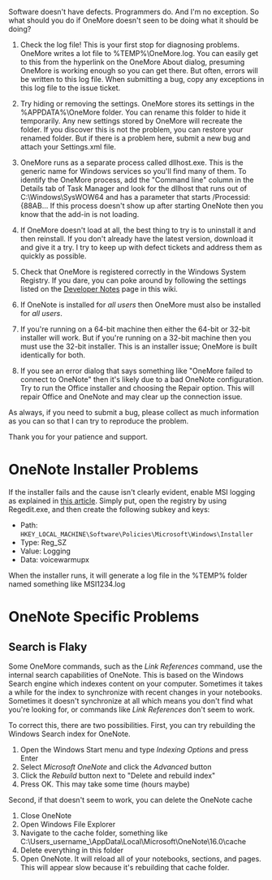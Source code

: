 Software doesn't have defects. Programmers do. And I'm no exception. So what should you do if OneMore doesn't seen to be doing what it should be doing?

1. Check the log file! This is your first stop for diagnosing problems. OneMore writes a lot file to %TEMP%\OneMore.log. You can easily get to this from the hyperlink on the OneMore About dialog, presuming OneMore is working enough so you can get there. But often, errors will be written to this log file. When submitting a bug, copy any exceptions in this log file to the issue ticket.

1. Try hiding or removing the settings. OneMore stores its settings in the %APPDATA%\OneMore folder. You can rename this folder to hide it temporarily. Any new settings stored by OneMore will recreate the folder. If you discover this is not the problem, you can restore your renamed folder. But if there is a problem here, submit a new bug and attach your Settings.xml file.

1. OneMore runs as a separate process called dllhost.exe. This is the generic name for Windows services so you'll find many of them. To identify the OneMore process, add the "Command line" column in the Details tab of Task Manager and look for the dllhost that runs out of C:\Windows\SysWOW64 and has a parameter that starts /Processid:{88AB... If this process doesn't show up after starting OneNote then you know that the add-in is not loading.

1. If OneMore doesn't load at all, the best thing to try is to uninstall it and then reinstall. If you don't already have the latest version, download it and give it a try. I try to keep up with defect tickets and address them as quickly as possible.

1. Check that OneMore is registered correctly in the Windows System Registry. If you dare, you can poke around by following the settings listed on the [Developer Notes](~-Developer-Notes) page in this wiki. 

1. If OneNote is installed for _all users_ then OneMore must also be installed for _all users_.

1. If you're running on a 64-bit machine then either the 64-bit or 32-bit installer will work. But if you're running on a 32-bit machine then you must use the 32-bit installer. This is an installer issue; OneMore is built identically for both.

1. If you see an error dialog that says something like "OneMore failed to connect to OneNote" then it's likely due to a bad OneNote configuration. Try to run the Office installer and choosing the Repair option. This will repair Office and OneNote and may clear up the connection issue.

As always, if you need to submit a bug, please collect as much information as you can so that I can try to reproduce the problem. 

Thank you for your patience and support.

# OneNote Installer Problems
If the installer fails and the cause isn't clearly evident, enable MSI logging as explained in [this article](https://docs.microsoft.com/en-US/troubleshoot/windows-client/application-management/enable-windows-installer-logging#fixit4me). Simply put, open the registry by using Regedit.exe, and then create the following subkey and keys:

* Path: `HKEY_LOCAL_MACHINE\Software\Policies\Microsoft\Windows\Installer`
* Type: Reg_SZ
* Value: Logging
* Data: voicewarmupx

When the installer runs, it will generate a log file in the %TEMP% folder named something like MSI1234.log

# OneNote Specific Problems

## Search is Flaky
Some OneMore commands, such as the _Link References_ command, use the internal search capabilities of OneNote. This is based on the Windows Search engine which indexes content on your computer. Sometimes it takes a while for the index to synchronize with recent changes in your notebooks. Sometimes it doesn't synchronize at all which means you don't find what you're looking for, or commands like _Link References_ don't seem to work.

To correct this, there are two possibilities. First, you can try rebuilding the Windows Search index for OneNote.

1. Open the Windows Start menu and type _Indexing Options_ and press Enter
1. Select _Microsoft OneNote_ and click the _Advanced_ button
1. Click the _Rebuild_ button next to "Delete and rebuild index"
1. Press OK. This may take some time (hours maybe)

Second, if that doesn't seem to work, you can delete the OneNote cache

1. Close OneNote
1. Open Windows File Explorer
1. Navigate to the cache folder, something like C:\Users\_username_\AppData\Local\Microsoft\OneNote\16.0\cache
1. Delete everything in this folder
1. Open OneNote. It will reload all of your notebooks, sections, and pages. This will appear slow because it's rebuilding that cache folder.
